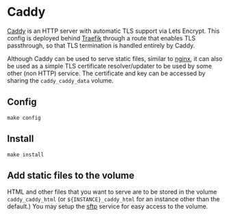 # Caddy

[Caddy](https://github.com/caddyserver/caddy) is an HTTP server with
automatic TLS support via Lets Encrypt. This config is deployed behind
[Traefik](../traefik) through a route that enables TLS passthrough, so
that TLS termination is handled entirely by Caddy.

Although Caddy can be used to serve static files, similar to
[nginx](../nginx), it can also be used as a simple TLS certificate
resolver/updater to be used by some other (non HTTP) service. The
certificate and key can be accessed by sharing the `caddy_caddy_data`
volume.

## Config

```
make config
```

## Install

```
make install
```

## Add static files to the volume

HTML and other files that you want to serve are to be stored in the
volume `caddy_caddy_html` (or `${INSTANCE}_caddy_html` for an instance
other than the default.) You may setup the [sftp](../sftp) service for
easy access to the volume.
